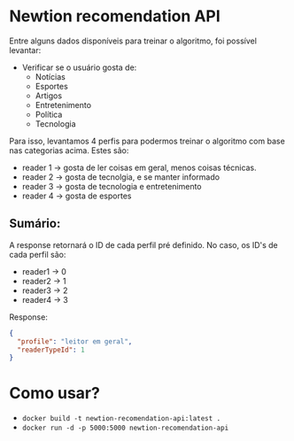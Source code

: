 # Newtion recomendation API

Entre alguns dados disponíveis para treinar o algoritmo, foi possível levantar:

- Verificar se o usuário gosta de:
  - Notícias
  - Esportes
  - Artigos
  - Entretenimento
  - Política
  - Tecnologia

Para isso, levantamos 4 perfis para podermos treinar o algoritmo com base nas categorias acima. Estes são:

- reader 1 -> gosta de ler coisas em geral, menos coisas técnicas.
- reader 2 -> gosta de tecnolgia, e se manter informado
- reader 3 -> gosta de tecnologia e entretenimento
- reader 4 -> gosta de esportes

## Sumário:

A response retornará o ID de cada perfil pré definido. No caso, os ID's de cada perfil são:

- reader1 -> 0
- reader2 -> 1
- reader3 -> 2
- reader4 -> 3

Response:

```json
{
  "profile": "leitor em geral",
  "readerTypeId": 1
}
```

# Como usar?

- `docker build -t newtion-recomendation-api:latest .`
- `docker run -d -p 5000:5000 newtion-recomendation-api`
